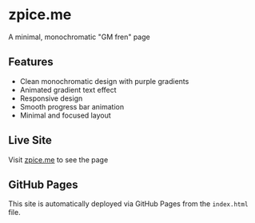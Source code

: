 # zpice.me

A minimal, monochromatic "GM fren" page

## Features
- Clean monochromatic design with purple gradients
- Animated gradient text effect
- Responsive design
- Smooth progress bar animation
- Minimal and focused layout

## Live Site
Visit [zpice.me](https://zpice.me) to see the page

## GitHub Pages
This site is automatically deployed via GitHub Pages from the `index.html` file.